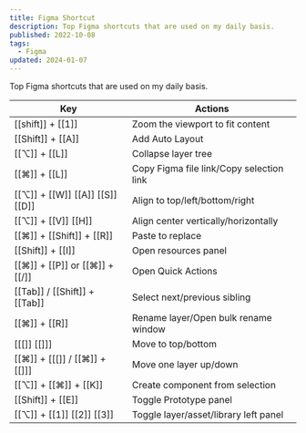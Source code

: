 ```yaml
---
title: Figma Shortcut
description: Top Figma shortcuts that are used on my daily basis.
published: 2022-10-08
tags:
  - Figma
updated: 2024-01-07
---
```


Top Figma shortcuts that are used on my daily basis.

| Key                             | Actions                                  |
| ------------------------------- | ---------------------------------------- |
| [[shift]] + [[1]]               | Zoom the viewport to fit content         |
| [[Shift]] + [[A]]               | Add Auto Layout                          |
| [[⌥]] + [[L]]                   | Collapse layer tree                      |
| [[⌘]] + [[L]]                   | Copy Figma file link/Copy selection link |
| [[⌥]] + [[W]] [[A]] [[S]] [[D]] | Align to top/left/bottom/right           |
| [[⌥]] + [[V]] [[H]]             | Align center vertically/horizontally     |
| [[⌘]] + [[Shift]] + [[R]]       | Paste to replace                         |
| [[Shift]] + [[I]]               | Open resources panel                     |
| [[⌘]] + [[P]] or [[⌘]] + [[/]]  | Open Quick Actions                       |
| [[Tab]] / [[Shift]] + [[Tab]]   | Select next/previous sibling             |
| [[⌘]] + [[R]]                   | Rename layer/Open bulk rename window     |
| [[\[]] [[\]]]                   | Move to top/bottom                       |
| [[⌘]] + [[\[]] / [[⌘]] + [[\]]] | Move one layer up/down                   |
| [[⌥]] + [[⌘]] + [[K]]           | Create component from selection          |
| [[Shift]] + [[E]]               | Toggle Prototype panel                   |
| [[⌥]] + [[1]] [[2]] [[3]]       | Toggle layer/asset/library left panel    |
